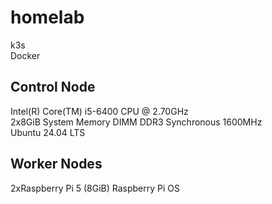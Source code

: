 # homelab<br>
k3s<br>
Docker
## Control Node
Intel(R) Core(TM) i5-6400 CPU @ 2.70GHz<br>
2x8GiB System Memory DIMM DDR3 Synchronous 1600MHz<br>
Ubuntu 24.04 LTS<br>
## Worker Nodes
2xRaspberry Pi 5 (8GiB)
Raspberry Pi OS 
